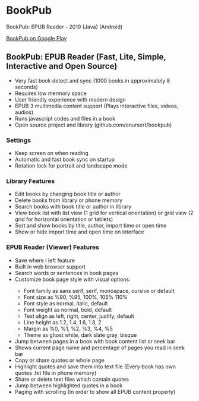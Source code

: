 # BookPub
<p>BookPub: EPUB Reader - 2019 (Java) (Android)</p>
<a href="https://play.google.com/store/apps/details?id=com.github.onursert.bookpub">BookPub on Google Play</a>

<h2>BookPub: EPUB Reader (Fast, Lite, Simple, Interactive and Open Source)</h2>
<ul>
  <li>Very fast book detect and sync (1000 books in approximately 8 seconds)</li>
  <li>Requires low mermory space</li>
  <li>User friendly experience with modern design</li>
  <li>EPUB 3 multimedia content support (Plays interactive files, videos, audios)</li>
  <li>Runs javascript codes and files in a book</li>
  <li>Open source project and library (github.com/onursert/bookpub)</li>
</ul>

<h3>Settings</h3>
<ul>
  <li>Keep screen on when reading</li>
  <li>Automatic and fast book sync on startup</li>
  <li>Rotation lock for portrait and landscape mode</li>
</ul>

<h3>Library Features</h3>
<ul>
  <li>Edit books by changing book title or author</li>
  <li>Delete books from library or phone memory</li>
  <li>Search books with book title or author in library</li>
  <li>View book list with list view (1 grid for vertical orientation) or grid view (2 grid for horizontal orientation or tablets)</li>
  <li>Sort and show books by title, author, import time or open time</li>
  <li>Show or hide import time and open time on interface</li>
</ul>

<h3>EPUB Reader (Viewer) Features</h3>
<ul>
  <li>Save where I left feature</li>
  <li>Built in web browser support</li>
  <li>Search words or sentences in book pages</li>
  <li>Customize book page style with visual options:</li>
  <ul>
    <li>Font family as sans serif, serif, monospace, cursive or default</li>
    <li>Font size as %90, %95, 100%, 105% 110%</li>
    <li>Font style as normal, italic, default</li>
    <li>Font weight as normal, bold, default</li>
    <li>Text align as left, right, center, justify, default</li>
    <li>Line height as 1.2, 1.4, 1.6, 1.8, 2</li>
    <li>Margin as %0, %1, %2, %3, %4, %5</li>
    <li>Theme as ghost white, dark slate gray, bisque</li>
  </ul>
  <li>Jump between pages in a book with book content list or seek bar</li>
  <li>Shows current page name and percentage of pages you read in seek bar</li>
  <li>Copy or share quotes or whole page</li>
  <li>Highlight quotes and save them into text file (Every book has own quotes .txt file in phone memory)</li>
  <li>Share or delete text files which contain quotes</li>
  <li>Jump between highlighted quotes in a book</li>
  <li>Paging with scrolling (In order to show all EPUB content properly)</li>
</ul>
